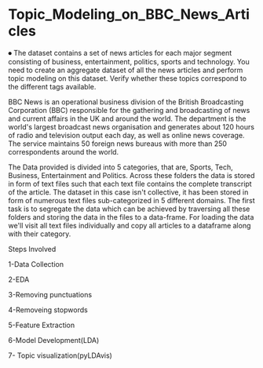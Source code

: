 # Topic_Modeling_on_BBC_News_Articles
⏺ The dataset contains a set of news articles for each major segment consisting of business, entertainment, politics, sports and technology. You need to create an aggregate dataset of all the news articles and perform topic modeling on this dataset. Verify whether these topics correspond to the different tags available.

BBC News is an operational business division of the British Broadcasting Corporation (BBC) responsible for the gathering and broadcasting of news and current affairs in the UK and around the world. The department is the world's largest broadcast news organisation and generates about 120 hours of radio and television output each day, as well as online news coverage. The service maintains 50 foreign news bureaus with more than 250 correspondents around the world.

The Data provided is divided into 5 categories, that are, Sports, Tech, Business, Entertainment and Politics. Across these folders the data is stored in form of text files such that each text file contains the complete transcript of the article. The dataset in this case isn't collective, it has been stored in form of numerous text files sub-categorized in 5 different domains. The first task is to segregate the data which can be achieved by traversing all these folders and storing the data in the files to a data-frame. For loading the data we'll visit all text files individually and copy all articles to a dataframe along with their category.

Steps Involved

1-Data Collection

2-EDA

3-Removing punctuations

4-Removeing stopwords

5-Feature Extraction

6-Model Development(LDA)

7- Topic visualization(pyLDAvis)

